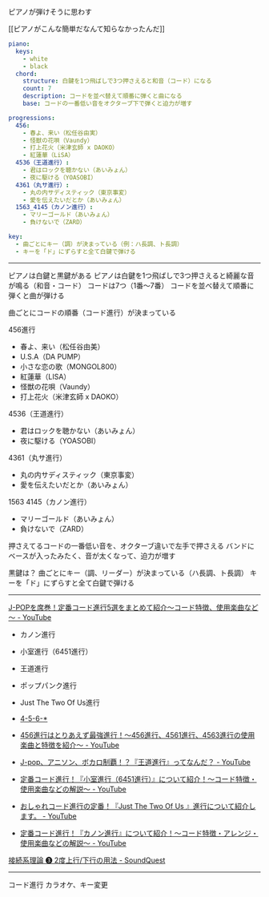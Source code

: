 ピアノが弾けそうに思わす

[[ピアノがこんな簡単だなんて知らなかったんだ]]

```yaml
piano:
  keys:
    - white
    - black
  chord:
    structure: 白鍵を1つ飛ばしで3つ押さえると和音（コード）になる
    count: 7
    description: コードを並べ替えて順番に弾くと曲になる
    base: コードの一番低い音をオクターブ下で弾くと迫力が増す

progressions:
  456:
    - 春よ、来い（松任谷由実）
    - 怪獣の花唄（Vaundy）
    - 打上花火（米津玄師 x DAOKO）
    - 紅蓮華（LiSA）
  4536（王道進行）:
    - 君はロックを聴かない（あいみょん）
    - 夜に駆ける（YOASOBI）
  4361（丸サ進行）:
    - 丸の内サディスティック（東京事変）
    - 愛を伝えたいだとか（あいみょん）
  1563_4145（カノン進行）:
    - マリーゴールド（あいみょん）
    - 負けないで（ZARD）

key:
  - 曲ごとにキー（調）が決まっている（例：ハ長調、ト長調）
  - キーを「ド」にずらすと全て白鍵で弾ける
```

---

ピアノは白鍵と黒鍵がある
ピアノは白鍵を1つ飛ばしで3つ押さえると綺麗な音が鳴る（和音・コード）
コードは7つ（1番〜7番）
コードを並べ替えて順番に弾くと曲が弾ける

曲ごとにコードの順番（コード進行）が決まっている

456進行
- 春よ、来い（松任谷由美）
- U.S.A（DA PUMP）
- 小さな恋の歌（MONGOL800）
- 紅蓮華（LISA）
- 怪獣の花唄（Vaundy）
- 打上花火（米津玄師 x DAOKO）

4536（王道進行）
- 君はロックを聴かない（あいみょん）
- 夜に駆ける（YOASOBI）

4361（丸サ進行）
- 丸の内サディスティック（東京事変）
- 愛を伝えたいだとか（あいみょん）

1563 4145（カノン進行）
- マリーゴールド（あいみょん）
- 負けないで（ZARD）

押さえてるコードの一番低い音を、オクターブ違いで左手で押さえる
バンドにベースが入ったみたく、音が太くなって、迫力が増す


黒鍵は？
曲ごとにキー（調、リーダー）が決まっている（ハ長調、ト長調）
キーを「ド」にずらすと全て白鍵で弾ける

---

[J-POPを席巻！定番コード進行5選をまとめて紹介～コード特徴、使用楽曲など～ - YouTube](https://www.youtube.com/watch?v=RdQC3A8RqPc)
- カノン進行
- 小室進行（6451進行）
- 王道進行
- ポップパンク進行
- Just The Two Of Us進行


- [4-5-6-\*](https://open.spotify.com/playlist/4W3o4gDDrRMmyoEDdUH4pf?go=1&sp_cid=3ff1cbcc1728c2deb5d6d1d1d754e766&utm_source=embed_player_p&utm_medium=desktop&nd=1&dlsi=d8c55af196504262)
- [456進行はとりあえず最強進行！～456進行、4561進行、4563進行の使用楽曲と特徴を紹介～ - YouTube](https://www.youtube.com/watch?v=gyMTbE_86EQ)
- [J-pop、アニソン、ボカロ制覇！？『王道進行』ってなんだ？ - YouTube](https://www.youtube.com/watch?v=OOa2ghV1_Pc)
- [定番コード進行！『小室進行（6451進行）』について紹介！～コード特徴・使用楽曲などの解説～ - YouTube](https://www.youtube.com/watch?v=yVpVqSDwx-c)
- [おしゃれコード進行の定番！『Just The Two Of Us 』進行について紹介します。 - YouTube](https://www.youtube.com/watch?v=d3uqqoBMh34)
- [定番コード進行！『カノン進行』について紹介！～コード特徴・アレンジ・使用楽曲などの解説～ - YouTube](https://www.youtube.com/watch?v=tD-0G9c4MBU)


[接続系理論 ❸ 2度上行/下行の用法 - SoundQuest](https://soundquest.jp/quest/nexus-system/nx-2nd/)

---

コード進行
カラオケ、キー変更

